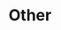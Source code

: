---
layout: page
title: Other
output: false
nav: true
nav_order: 8
dropdown: true
children:
  - title: Lindström Lectures
    permalink: /lindstrom-lectures/
  - title: divider
  - title: Nordic Onlince Logic Semianr
    permalink: /nol/
  - title: divider
  - title: Resources
    permalink: /resources/
---